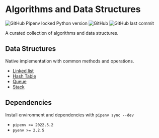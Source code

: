 # Algorithms and Data Structures

![GitHub Pipenv locked Python version](https://img.shields.io/github/pipenv/locked/python-version/olekssy/algods)
![GitHub](https://img.shields.io/github/license/olekssy/algods)
![GitHub last commit](https://img.shields.io/github/last-commit/olekssy/algods)

A curated collection of algorithms and data structures.

## Data Structures

Native implementation with common methods and operations.

* [Linked list](data_structures/linked_lists.py)
* [Hash Table](data_structures/hash_tables.py)
* [Queue](data_structures/queues.py)
* [Stack](data_structures/stacks.py)

## Dependencies

Install environment and dependencies with `pipenv sync --dev`

* `pipenv >= 2022.5.2`
* `pyenv >= 2.2.5`
